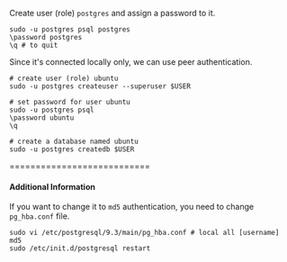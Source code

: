 
Create user (role) `postgres` and assign a password to it.

```
sudo -u postgres psql postgres
\password postgres
\q # to quit
```

Since it's connected locally only, we can use peer authentication.

```
# create user (role) ubuntu
sudo -u postgres createuser --superuser $USER

# set password for user ubuntu
sudo -u postgres psql
\password ubuntu
\q

# create a database named ubuntu
sudo -u postgres createdb $USER
```
===========================

#### Additional Information

If you want to change it to `md5` authentication, you need to change `pg_hba.conf` file.

```
sudo vi /etc/postgresql/9.3/main/pg_hba.conf # local all [username] md5
sudo /etc/init.d/postgresql restart
```
